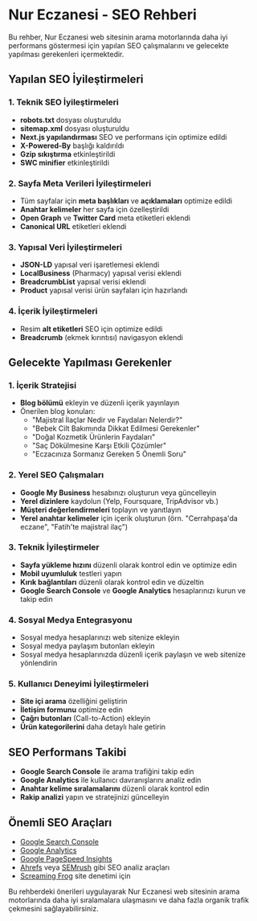# Nur Eczanesi - SEO Rehberi

Bu rehber, Nur Eczanesi web sitesinin arama motorlarında daha iyi performans göstermesi için yapılan SEO çalışmalarını ve gelecekte yapılması gerekenleri içermektedir.

## Yapılan SEO İyileştirmeleri

### 1. Teknik SEO İyileştirmeleri

- **robots.txt** dosyası oluşturuldu
- **sitemap.xml** dosyası oluşturuldu
- **Next.js yapılandırması** SEO ve performans için optimize edildi
- **X-Powered-By** başlığı kaldırıldı
- **Gzip sıkıştırma** etkinleştirildi
- **SWC minifier** etkinleştirildi

### 2. Sayfa Meta Verileri İyileştirmeleri

- Tüm sayfalar için **meta başlıkları** ve **açıklamaları** optimize edildi
- **Anahtar kelimeler** her sayfa için özelleştirildi
- **Open Graph** ve **Twitter Card** meta etiketleri eklendi
- **Canonical URL** etiketleri eklendi

### 3. Yapısal Veri İyileştirmeleri

- **JSON-LD** yapısal veri işaretlemesi eklendi
- **LocalBusiness** (Pharmacy) yapısal verisi eklendi
- **BreadcrumbList** yapısal verisi eklendi
- **Product** yapısal verisi ürün sayfaları için hazırlandı

### 4. İçerik İyileştirmeleri

- Resim **alt etiketleri** SEO için optimize edildi
- **Breadcrumb** (ekmek kırıntısı) navigasyon eklendi

## Gelecekte Yapılması Gerekenler

### 1. İçerik Stratejisi

- **Blog bölümü** ekleyin ve düzenli içerik yayınlayın
- Önerilen blog konuları:
  - "Majistral İlaçlar Nedir ve Faydaları Nelerdir?"
  - "Bebek Cilt Bakımında Dikkat Edilmesi Gerekenler"
  - "Doğal Kozmetik Ürünlerin Faydaları"
  - "Saç Dökülmesine Karşı Etkili Çözümler"
  - "Eczacınıza Sormanız Gereken 5 Önemli Soru"

### 2. Yerel SEO Çalışmaları

- **Google My Business** hesabınızı oluşturun veya güncelleyin
- **Yerel dizinlere** kaydolun (Yelp, Foursquare, TripAdvisor vb.)
- **Müşteri değerlendirmeleri** toplayın ve yanıtlayın
- **Yerel anahtar kelimeler** için içerik oluşturun (örn. "Cerrahpaşa'da eczane", "Fatih'te majistral ilaç")

### 3. Teknik İyileştirmeler

- **Sayfa yükleme hızını** düzenli olarak kontrol edin ve optimize edin
- **Mobil uyumluluk** testleri yapın
- **Kırık bağlantıları** düzenli olarak kontrol edin ve düzeltin
- **Google Search Console** ve **Google Analytics** hesaplarınızı kurun ve takip edin

### 4. Sosyal Medya Entegrasyonu

- Sosyal medya hesaplarınızı web sitenize ekleyin
- Sosyal medya paylaşım butonları ekleyin
- Sosyal medya hesaplarınızda düzenli içerik paylaşın ve web sitenize yönlendirin

### 5. Kullanıcı Deneyimi İyileştirmeleri

- **Site içi arama** özelliğini geliştirin
- **İletişim formunu** optimize edin
- **Çağrı butonları** (Call-to-Action) ekleyin
- **Ürün kategorilerini** daha detaylı hale getirin

## SEO Performans Takibi

- **Google Search Console** ile arama trafiğini takip edin
- **Google Analytics** ile kullanıcı davranışlarını analiz edin
- **Anahtar kelime sıralamalarını** düzenli olarak kontrol edin
- **Rakip analizi** yapın ve stratejinizi güncelleyin

## Önemli SEO Araçları

- [Google Search Console](https://search.google.com/search-console)
- [Google Analytics](https://analytics.google.com/)
- [Google PageSpeed Insights](https://pagespeed.web.dev/)
- [Ahrefs](https://ahrefs.com/) veya [SEMrush](https://www.semrush.com/) gibi SEO analiz araçları
- [Screaming Frog](https://www.screamingfrog.co.uk/seo-spider/) site denetimi için

Bu rehberdeki önerileri uygulayarak Nur Eczanesi web sitesinin arama motorlarında daha iyi sıralamalara ulaşmasını ve daha fazla organik trafik çekmesini sağlayabilirsiniz.
